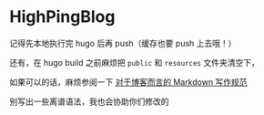 # HighPingBlog

记得先本地执行完 hugo 后再 push（缓存也要 push 上去哦！）

还有，在 hugo build 之前麻烦把 `public` 和 `resources` 文件夹清空下，

如果可以的话，麻烦参阅一下 [对于博客而言的 Markdown 写作规范](https://blog.highp.ing/p/writemarkdown/)

别写出一些离谱语法，我也会协助你们修改的
